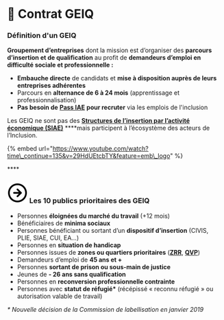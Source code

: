 # 📜 Contrat GEIQ

### Définition d'un GEIQ

**Groupement d’entreprises** dont la mission est d’organiser des **parcours d’insertion et de qualification** au profit de **demandeurs d’emploi en difficulté sociale et professionnelle :**

* **Embauche directe** de candidats et **mise à disposition auprès de leurs entreprises adhérentes**
* Parcours en **alternance de 6 à 24 mois** \(apprentissage et professionnalisation\)
* **Pas besoin de** [**Pass IAE**](pourquoi-une-plateforme-de-linclusion/pass-iae-agrement-plus-simple-cest-a-dire.md) **pour recruter** via les emplois de l'inclusion

Les GEIQ ne sont pas des [**Structures de l’insertion par l’activité économique \(SIAE\)**](pourquoi-une-plateforme-de-linclusion/qui-sont-les-employeurs-solidaires.md) ****mais participent à l’écosystème des acteurs de l’Inclusion.

{% embed url="https://www.youtube.com/watch?time\_continue=135&v=29HdUEtcbTY&feature=emb\_logo" %}

\*\*\*\*

### ![](.gitbook/assets/arrow-right-circle-1-.svg) Les 10 publics prioritaires des GEIQ

* Personnes **éloignées du marché du travail** \(+12 mois\)  
* Bénéficiaires de **minima sociaux** 
* Personnes bénéficiant ou sortant d’un **dispositif d’insertion** \(CIVIS, PLIE, SIAE, CUI, EA...\)  
* Personnes en **situation de handicap** 
* Personnes issues de **zones ou quartiers prioritaires** \([**ZRR**](https://www.data.gouv.fr/fr/datasets/zones-de-revitalisation-rurale-zrr/), [**QVP**](https://sig.ville.gouv.fr/)\) 
* Demandeurs d’emploi de **45 ans et +**
* Personnes **sortant de prison ou sous-main de justice** 
* Jeunes de **- 26 ans sans qualification** 
* Personnes en **reconversion professionnelle contrainte**  
* Personnes avec **statut de réfugié\*** \(récépissé « reconnu réfugié » ou autorisation valable de travail\)

_\* Nouvelle décision de la Commission de labellisation en janvier 2019_

